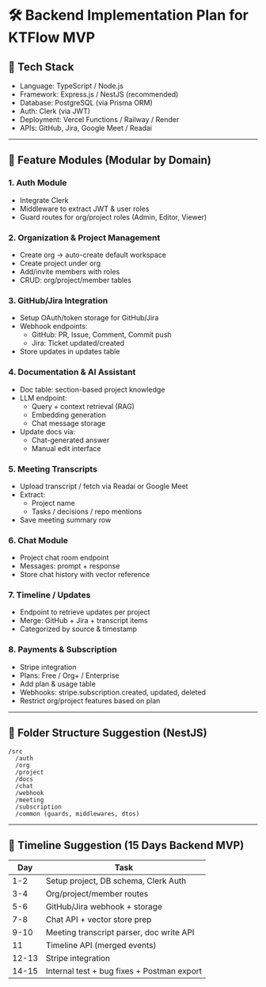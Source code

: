 
# 🛠️ Backend Implementation Plan for KTFlow MVP

## 📌 Tech Stack
- Language: TypeScript / Node.js
- Framework: Express.js / NestJS (recommended)
- Database: PostgreSQL (via Prisma ORM)
- Auth: Clerk (via JWT)
- Deployment: Vercel Functions / Railway / Render
- APIs: GitHub, Jira, Google Meet / Readai

---

## 🧩 Feature Modules (Modular by Domain)

### 1. Auth Module
- Integrate Clerk
- Middleware to extract JWT & user roles
- Guard routes for org/project roles (Admin, Editor, Viewer)

### 2. Organization & Project Management
- Create org → auto-create default workspace
- Create project under org
- Add/invite members with roles
- CRUD: org/project/member tables

### 3. GitHub/Jira Integration
- Setup OAuth/token storage for GitHub/Jira
- Webhook endpoints:
  - GitHub: PR, Issue, Comment, Commit push
  - Jira: Ticket updated/created
- Store updates in updates table

### 4. Documentation & AI Assistant
- Doc table: section-based project knowledge
- LLM endpoint:
  - Query + context retrieval (RAG)
  - Embedding generation
  - Chat message storage
- Update docs via:
  - Chat-generated answer
  - Manual edit interface

### 5. Meeting Transcripts
- Upload transcript / fetch via Readai or Google Meet
- Extract:
  - Project name
  - Tasks / decisions / repo mentions
- Save meeting summary row

### 6. Chat Module
- Project chat room endpoint
- Messages: prompt + response
- Store chat history with vector reference

### 7. Timeline / Updates
- Endpoint to retrieve updates per project
- Merge: GitHub + Jira + transcript items
- Categorized by source & timestamp

### 8. Payments & Subscription
- Stripe integration
- Plans: Free / Org+ / Enterprise
- Add plan & usage table
- Webhooks: stripe.subscription.created, updated, deleted
- Restrict org/project features based on plan

---

## 📁 Folder Structure Suggestion (NestJS)
```
/src
  /auth
  /org
  /project
  /docs
  /chat
  /webhook
  /meeting
  /subscription
  /common (guards, middlewares, dtos)
```

---

## 📅 Timeline Suggestion (15 Days Backend MVP)
| Day | Task |
|-----|------|
| 1-2 | Setup project, DB schema, Clerk Auth |
| 3-4 | Org/project/member routes |
| 5-6 | GitHub/Jira webhook + storage |
| 7-8 | Chat API + vector store prep |
| 9-10| Meeting transcript parser, doc write API |
| 11  | Timeline API (merged events) |
| 12-13| Stripe integration |
| 14-15| Internal test + bug fixes + Postman export |
